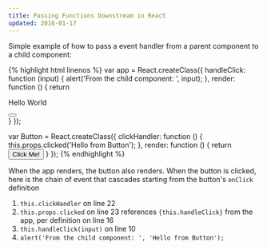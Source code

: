 ```yaml
---
title: Passing Functions Downstream in React
updated: 2016-01-17
---
```


Simple example of how to pass a event handler from a parent component to a child component:

{% highlight html linenos %}
var app = React.createClass({
  handleClick: function (input) {
    alert('From the child component: ', input);
  },
  render: function () {
    return <div>
      <p>Hello World</p>
      <Button clicked={this.handleClick} />
    </div>
  }
});

var Button = React.createClass({
  clickHandler: function () {
    this.props.clicked('Hello from Button');
  },
  render: function () {
    return <button onClick={this.clickHandler}>
      Click Me!
    </button>
  }
});
{% endhighlight %}

When the app renders, the button also renders. When the button is clicked, here is the chain of event that cascades starting from the button's ```onClick``` definition

1. ```this.clickHandler``` on line 22
2. ```this.props.clicked``` on line 23 references ```{this.handleClick}``` from the app, per definition on line 16
3. ```this.handleClick(input)``` on line 10
4. ```alert('From the child component: ', 'Hello from Button');```
